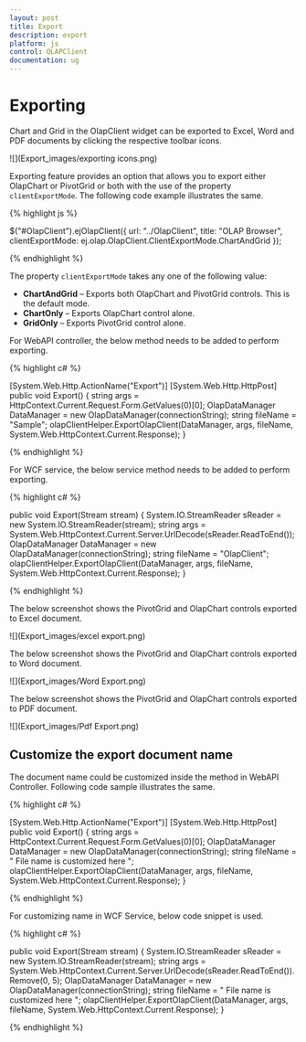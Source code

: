 ```yaml
---
layout: post
title: Export
description: export
platform: js
control: OLAPClient
documentation: ug
---
```


# Exporting

Chart and Grid in the OlapClient widget can be exported to Excel, Word and PDF documents by clicking the respective toolbar icons.

![](Export_images/exporting icons.png) 

Exporting feature provides an option that allows you to export either OlapChart or PivotGrid or both with the use of the property `clientExportMode`. The following code example illustrates the same. 

{% highlight js %}

$("#OlapClient").ejOlapClient({
    url: "../OlapClient",
    title: "OLAP Browser",
    clientExportMode: ej.olap.OlapClient.ClientExportMode.ChartAndGrid
});

{% endhighlight %}

The property `clientExportMode` takes any one of the following value:

* **ChartAndGrid** – Exports both OlapChart and PivotGrid controls. This is the default mode.
* **ChartOnly** – Exports OlapChart control alone.
* **GridOnly** – Exports PivotGrid control alone.

For WebAPI controller, the below method needs to be added to perform exporting.

{% highlight c# %}

[System.Web.Http.ActionName("Export")]
[System.Web.Http.HttpPost]
public void Export() {
    string args = HttpContext.Current.Request.Form.GetValues(0)[0];
    OlapDataManager DataManager = new OlapDataManager(connectionString);
    string fileName = "Sample";
    olapClientHelper.ExportOlapClient(DataManager, args, fileName,
        System.Web.HttpContext.Current.Response);
}

{% endhighlight %}

For WCF service, the below service method needs to be added to perform exporting.

{% highlight c# %}

public void Export(Stream stream) {
    System.IO.StreamReader sReader = new System.IO.StreamReader(stream);
    string args = System.Web.HttpContext.Current.Server.UrlDecode(sReader.ReadToEnd());
    OlapDataManager DataManager = new OlapDataManager(connectionString);
    string fileName = "OlapClient";
    olapClientHelper.ExportOlapClient(DataManager, args, fileName,
        System.Web.HttpContext.Current.Response);
}

{% endhighlight %}

The below screenshot shows the PivotGrid and OlapChart controls exported to Excel document.

![](Export_images/excel export.png)

The below screenshot shows the PivotGrid and OlapChart controls exported to Word document.

![](Export_images/Word Export.png)

The below screenshot shows the PivotGrid and OlapChart controls exported to PDF document.

![](Export_images/Pdf Export.png)

## Customize the export document name

The document name could be customized inside the method in WebAPI Controller. Following code sample illustrates the same.

{% highlight c# %}

[System.Web.Http.ActionName("Export")]
[System.Web.Http.HttpPost]
public void Export() {
    string args = HttpContext.Current.Request.Form.GetValues(0)[0];
    OlapDataManager DataManager = new OlapDataManager(connectionString);
    string fileName = " File name is customized here ";
    olapClientHelper.ExportOlapClient(DataManager, args, fileName, System.Web.HttpContext.Current.Response);
}

{% endhighlight %}

For customizing name in WCF Service, below code snippet is used.

{% highlight c# %}

public void Export(Stream stream) {
    System.IO.StreamReader sReader = new System.IO.StreamReader(stream);
    string args = System.Web.HttpContext.Current.Server.UrlDecode(sReader.ReadToEnd()).Remove(0, 5);
    OlapDataManager DataManager = new OlapDataManager(connectionString);
    string fileName = " File name is customized here ";
    olapClientHelper.ExportOlapClient(DataManager, args, fileName, System.Web.HttpContext.Current.Response);
}

{% endhighlight %}



